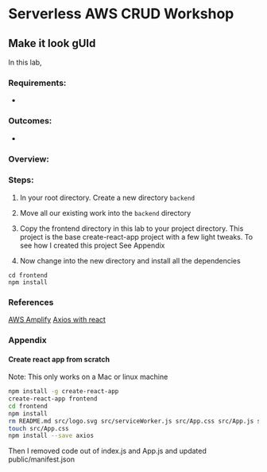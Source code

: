 # Serverless AWS CRUD Workshop
## Make it look gUId

In this lab, 

### Requirements:
- 

### Outcomes:
- 

### Overview:



### Steps:
1. In your root directory. Create a new directory `backend`
2. Move all our existing work into the `backend` directory
3. Copy the frontend directory in this lab to your project directory. This project is the base create-react-app project with a few light tweaks. To see how I created this project See Appendix

4. Now change into the new directory and install all the dependencies
```
cd frontend
npm install
```

### References
[AWS Amplify](https://aws-amplify.github.io/)
[Axios with react](https://alligator.io/react/axios-react/)

### Appendix
#### Create react app from scratch
Note: This only works on a Mac or linux machine
```bash
npm install -g create-react-app
create-react-app frontend
cd frontend
npm install
rm README.md src/logo.svg src/serviceWorker.js src/App.css src/App.js src/App.test.js src/index.js
touch src/App.css
npm install --save axios
```
Then I removed code out of index.js and App.js and updated public/manifest.json